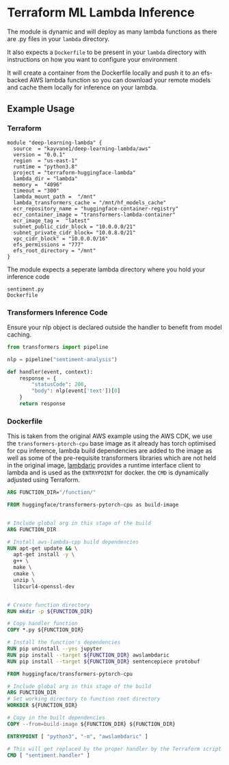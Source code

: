 # Terraform ML Lambda Inference

The module is dynamic and will deploy as many lambda functions as there are .py files in your `lambda` directory.

It also expects a `Dockerfile` to be present in your `lambda` directory with instructions on how you want to configure your environment

It will create a container from the Dockerfile locally and push it to an efs-backed AWS lambda function so you can download your remote models and cache them locally for inference on your lambda.

## Example Usage

### Terraform

```
module "deep-learning-lambda" {
  source  = "kayvane1/deep-learning-lambda/aws"
  version = "0.0.1"
  region  = "us-east-1"
  runtime = "python3.8"
  project = "terraform-huggingface-lambda"
  lambda_dir = "lambda"
  memory =  "4096"
  timeout = "300"
  lambda_mount_path =  "/mnt"
  lambda_transformers_cache = "/mnt/hf_models_cache"
  ecr_repository_name = "huggingface-container-registry"
  ecr_container_image = "transformers-lambda-container"
  ecr_image_tag =  "latest"
  subnet_public_cidr_block = "10.0.0.0/21"
  subnet_private_cidr_block= "10.0.8.0/21"
  vpc_cidr_block" = "10.0.0.0/16"
  efs_permissions = "777"
  efs_root_directory = "/mnt"
}
```

The module expects a seperate lambda directory where you hold your inference code

``` ./lambda
sentiment.py
Dockerfile
```

### Transformers Inference Code

Ensure your nlp object is declared outside the handler to benefit from model caching.

```python
from transformers import pipeline

nlp = pipeline("sentiment-analysis")

def handler(event, context):
    response = {
        "statusCode": 200,
        "body": nlp(event['text'])[0]
    }
    return response
```

### Dockerfile

This is taken from the original AWS example using the AWS CDK, we use the `transformers-ptorch-cpu` base image as it already has torch optimised for cpu inference, lambda build dependencies are added to the image as well as some of the pre-requisite transformers libraries which are not held in the original image, [lambdaric](https://pypi.org/project/awslambdaric/) provides a runtime interface client to lambda and is used as the `ENTRYPOINT` for docker. the `CMD` is dynamically adjusted using Terraform.

```Dockerfile
ARG FUNCTION_DIR="/function/"

FROM huggingface/transformers-pytorch-cpu as build-image


# Include global arg in this stage of the build
ARG FUNCTION_DIR

# Install aws-lambda-cpp build dependencies
RUN apt-get update && \
  apt-get install -y \
  g++ \
  make \
  cmake \
  unzip \
  libcurl4-openssl-dev


# Create function directory
RUN mkdir -p ${FUNCTION_DIR}

# Copy handler function
COPY *.py ${FUNCTION_DIR}

# Install the function's dependencies
RUN pip uninstall --yes jupyter
RUN pip install --target ${FUNCTION_DIR} awslambdaric
RUN pip install --target ${FUNCTION_DIR} sentencepiece protobuf

FROM huggingface/transformers-pytorch-cpu

# Include global arg in this stage of the build
ARG FUNCTION_DIR
# Set working directory to function root directory
WORKDIR ${FUNCTION_DIR}

# Copy in the built dependencies
COPY --from=build-image ${FUNCTION_DIR} ${FUNCTION_DIR}

ENTRYPOINT [ "python3", "-m", "awslambdaric" ]

# This will get replaced by the proper handler by the Terraform script
CMD [ "sentiment.handler" ]
```